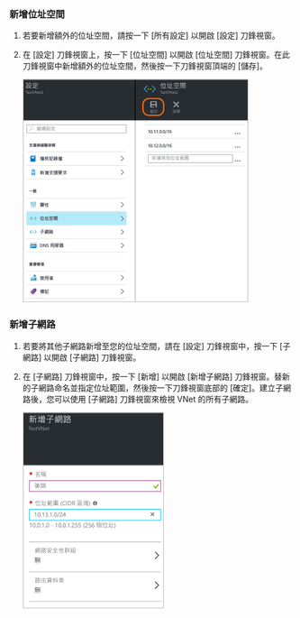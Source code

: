 ### 新增位址空間
1. 若要新增額外的位址空間，請按一下 [所有設定] 以開啟 [設定] 刀鋒視窗。 
2. 在 [設定] 刀鋒視窗上，按一下 [位址空間] 以開啟 [位址空間] 刀鋒視窗。在此刀鋒視窗中新增額外的位址空間，然後按一下刀鋒視窗頂端的 [儲存]。
   
    ![新增位址空間](./media/vpn-gateway-additional-address-space-include/address400.png)

### 新增子網路
1. 若要將其他子網路新增至您的位址空間，請在 [設定] 刀鋒視窗中，按一下 [子網路] 以開啟 [子網路] 刀鋒視窗。 
2. 在 [子網路] 刀鋒視窗中，按一下 [新增] 以開啟 [新增子網路] 刀鋒視窗。替新的子網路命名並指定位址範圍，然後按一下刀鋒視窗底部的 [確定]。建立子網路後，您可以使用 [子網路] 刀鋒視窗來檢視 VNet 的所有子網路。

    ![子網路設定](./media/vpn-gateway-additional-address-space-include/addsubnet250.png)

<!---HONumber=AcomDC_0406_2016---->